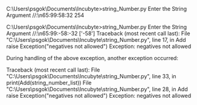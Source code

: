 C:\Users\psgok\Documents\Incubyte>string_Number.py
Enter the String Argument
//:\n65:99:58:32
254

C:\Users\psgok\Documents\Incubyte>string_Number.py
Enter the String Argument
//:\n65:99:-58:-32
['-58']
Traceback (most recent call last):
  File "C:\Users\psgok\Documents\Incubyte\string_Number.py", line 17, in Add
    raise Exception("negatives not allowed")
Exception: negatives not allowed

During handling of the above exception, another exception occurred:

Traceback (most recent call last):
  File "C:\Users\psgok\Documents\Incubyte\string_Number.py", line 33, in <module>
    print(Add(string_number_list))
  File "C:\Users\psgok\Documents\Incubyte\string_Number.py", line 28, in Add
    raise Exception("negatives not allowed")
Exception: negatives not allowed